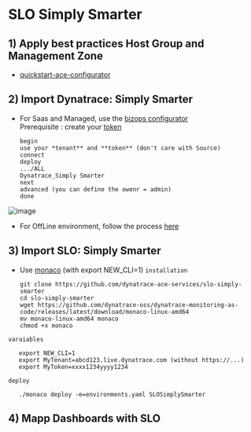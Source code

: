 # SLO Simply Smarter

## 1) Apply best practices Host Group and Management Zone

- [quickstart-ace-configurator](https://github.com/dynatrace-ace-services/quickstart-ace-configurator)

## 2) Import Dynatrace: Simply Smarter
 - For Saas and Managed, use the [bizops configurator](https://dynatrace.github.io/BizOpsConfigurator/index.html#prerequisites)  
 Prerequisite : create your [token](https://dynatrace.github.io/BizOpsConfigurator/index.html#prerequisites)
 
       begin
       use your *tenant** and **token** (don't care with Source)
       connect
       deploy 
       .../ALL
       Dynatrace_Simply Smarter
       next
       advanced (you can define the owenr = admin)
       done
       
 
 ![image](https://user-images.githubusercontent.com/40337213/210232428-7de19b44-579a-4979-9e4e-6b9ef61bcc7a.png)  
 - For OffLine environment, follow the process [here](/Import_Dynatrace_Simply_Smarter_for_OffLine_environment.pdf)
 
## 3) Import SLO: Simply Smarter
 - Use [monaco](https://dynatrace-oss.github.io/dynatrace-monitoring-as-code/) (with export NEW_CLI=1)
 `installation`
 
       git clone https://github.com/dynatrace-ace-services/slo-simply-smarter
       cd slo-simply-smarter
       wget https://github.com/dynatrace-oss/dynatrace-monitoring-as-code/releases/latest/download/monaco-linux-amd64
       mv monaco-linux-amd64 monaco
       chmod +x monaco
       
`varaiables`

       export NEW_CLI=1
       export MyTenant=abcd123.live.dynatrace.com (without https://...)
       export MyToken=xxxx1234yyyy1234
       
`deploy`

       ./monaco deploy -e=environments.yaml SLOSimplySmarter
       
 ## 4) Mapp Dashboards with SLO
  
